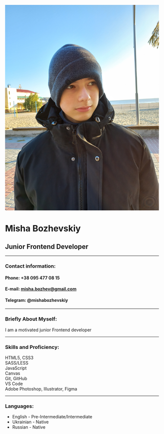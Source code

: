 ![Avatar](./avatar.jpg "Avatar")
# Misha Bozhevskiy  
## Junior Frontend Developer
**********************  
### **Contact information:**  
#### **Phone:** +38 095 477 08 15  
#### **E-mail:** misha.bozhev@gmail.com  
#### **Telegram:** @mishabozhevskiy  
####  
**********************  
### **Briefly About Myself:**  
I am a motivated junior Frontend developer  
**********************  
### **Skills and Proficiency:**  
HTML5, CSS3  
SASS/LESS    
JavaScript    
Canvas    
Git, GitHub  
VS Code  
Adobe Photoshop, Illustrator, Figma  
**********************  
### **Languages:**  
+ English - Pre-Intermediate/Intermediate   
+ Ukrainian - Native  
+ Russian - Native  
 